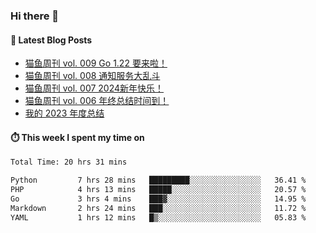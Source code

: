 ### Hi there 👋


#### 📖 Latest Blog Posts
<!-- BLOG-POST-LIST:START -->
- [猫鱼周刊 vol. 009 Go 1.22 要来啦！](https://ameow.xyz/archives/weekly-009)
- [猫鱼周刊 vol. 008 通知服务大乱斗](https://ameow.xyz/archives/weekly-008)
- [猫鱼周刊 vol. 007 2024新年快乐！](https://ameow.xyz/archives/weekly-007)
- [猫鱼周刊 vol. 006 年终总结时间到！](https://ameow.xyz/archives/weekly-006)
- [我的 2023 年度总结](https://ameow.xyz/archives/2023-wrapup)
<!-- BLOG-POST-LIST:END -->

#### ⏱️ This week I spent my time on
<!--START_SECTION:waka-->

```txt
Total Time: 20 hrs 31 mins

Python         7 hrs 28 mins   █████████░░░░░░░░░░░░░░░░   36.41 %
PHP            4 hrs 13 mins   █████░░░░░░░░░░░░░░░░░░░░   20.57 %
Go             3 hrs 4 mins    ███▓░░░░░░░░░░░░░░░░░░░░░   14.95 %
Markdown       2 hrs 24 mins   ███░░░░░░░░░░░░░░░░░░░░░░   11.72 %
YAML           1 hrs 12 mins   █▒░░░░░░░░░░░░░░░░░░░░░░░   05.83 %
```

<!--END_SECTION:waka-->

<!--
**LeslieLeung/LeslieLeung** is a ✨ _special_ ✨ repository because its `README.md` (this file) appears on your GitHub profile.

Here are some ideas to get you started:

- 🔭 I’m currently working on ...
- 🌱 I’m currently learning ...
- 👯 I’m looking to collaborate on ...
- 🤔 I’m looking for help with ...
- 💬 Ask me about ...
- 📫 How to reach me: ...
- 😄 Pronouns: ...
- ⚡ Fun fact: ...
-->
